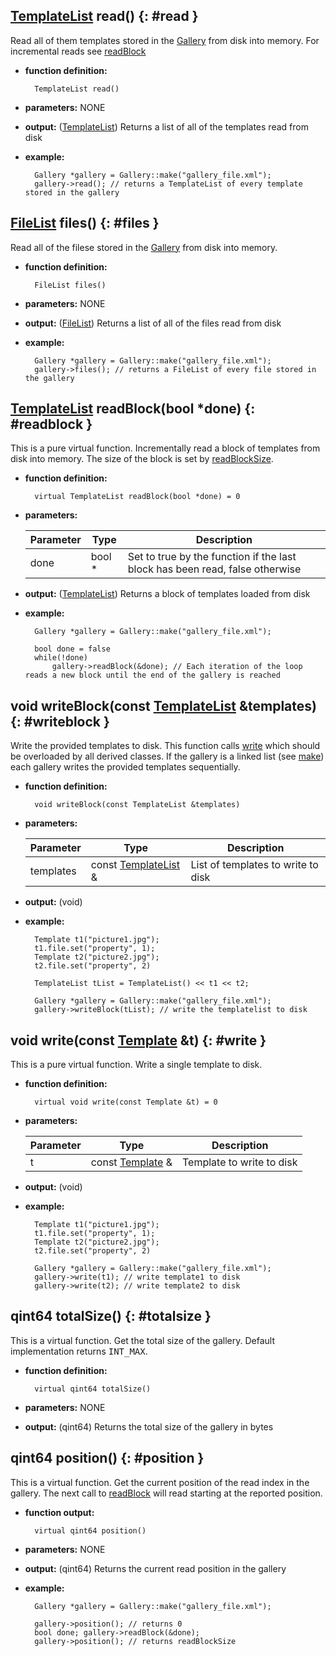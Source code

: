 ## [TemplateList](../templatelist/templatelist.md) read() {: #read }

Read all of them templates stored in the [Gallery](gallery.md) from disk into memory. For incremental reads see [readBlock](#readblock)

* **function definition:**

        TemplateList read()

* **parameters:** NONE
* **output:** ([TemplateList](../templatelist/templatelist.md)) Returns a list of all of the templates read from disk
* **example:**

        Gallery *gallery = Gallery::make("gallery_file.xml");
        gallery->read(); // returns a TemplateList of every template stored in the gallery

<!--no italics*-->

## [FileList](../filelist/filelist.md) files() {: #files }

Read all of the filese stored in the [Gallery](gallery.md) from disk into memory.

* **function definition:**

        FileList files()

* **parameters:** NONE
* **output:** ([FileList](../filelist/filelist.md)) Returns a list of all of the files read from disk
* **example:**

        Gallery *gallery = Gallery::make("gallery_file.xml");
        gallery->files(); // returns a FileList of every file stored in the gallery

<!--no italics*-->

## [TemplateList](../templatelist/templatelist.md) readBlock(bool \*done) {: #readblock }

This is a pure virtual function. Incrementally read a block of templates from disk into memory. The size of the block is set by [readBlockSize](properties.md#readblocksize).

* **function definition:**

        virtual TemplateList readBlock(bool *done) = 0

* **parameters:**

    Parameter | Type | Description
    --- | --- | ---
    done | bool \* | Set to true by the function if the last block has been read, false otherwise

* **output:** ([TemplateList](../templatelist/templatelist.md)) Returns a block of templates loaded from disk
* **example:**

        Gallery *gallery = Gallery::make("gallery_file.xml");

        bool done = false
        while(!done)
            gallery->readBlock(&done); // Each iteration of the loop reads a new block until the end of the gallery is reached

<!--no italics*-->

## void writeBlock(const [TemplateList](../templatelist/templatelist.md) &templates) {: #writeblock }

Write the provided templates to disk. This function calls [write](#write) which should be overloaded by all derived classes. If the gallery is a linked list (see [make](statics.md#make)) each gallery writes the provided templates sequentially.

* **function definition:**

        void writeBlock(const TemplateList &templates)

* **parameters:**

    Parameter | Type | Description
    --- | --- | ---
    templates | const [TemplateList](../templatelist/templatelist.md) & | List of templates to write to disk

* **output:** (void)
* **example:**

        Template t1("picture1.jpg");
        t1.file.set("property", 1);
        Template t2("picture2.jpg");
        t2.file.set("property", 2)

        TemplateList tList = TemplateList() << t1 << t2;

        Gallery *gallery = Gallery::make("gallery_file.xml");
        gallery->writeBlock(tList); // write the templatelist to disk

<!--no italics*-->

## void write(const [Template](../template/template.md) &t) {: #write }

This is a pure virtual function. Write a single template to disk.

* **function definition:**

        virtual void write(const Template &t) = 0

* **parameters:**

    Parameter | Type | Description
    --- | --- | ---
    t | const [Template](../template/template.md) & | Template to write to disk

* **output:** (void)
* **example:**

        Template t1("picture1.jpg");
        t1.file.set("property", 1);
        Template t2("picture2.jpg");
        t2.file.set("property", 2)

        Gallery *gallery = Gallery::make("gallery_file.xml");
        gallery->write(t1); // write template1 to disk
        gallery->write(t2); // write template2 to disk

## qint64 totalSize() {: #totalsize }

This is a virtual function. Get the total size of the gallery. Default implementation returns <tt>INT_MAX</tt>.

* **function definition:**

        virtual qint64 totalSize()

* **parameters:** NONE
* **output:** (qint64) Returns the total size of the gallery in bytes


## qint64 position() {: #position }

This is a virtual function. Get the current position of the read index in the gallery. The next call to [readBlock](#readblock) will read starting at the reported position.

* **function output:**

        virtual qint64 position()

* **parameters:** NONE
* **output:** (qint64) Returns the current read position in the gallery
* **example:**

        Gallery *gallery = Gallery::make("gallery_file.xml");

        gallery->position(); // returns 0
        bool done; gallery->readBlock(&done);
        gallery->position(); // returns readBlockSize
